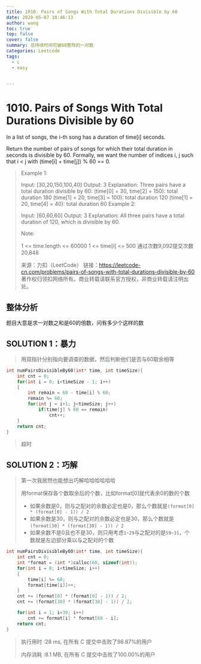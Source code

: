 ```yaml
---
title: 1010. Pairs of Songs With Total Durations Divisible by 60
date: 2020-05-07 10:46:13
author: wang
toc: true
top: false
cover: false
summary: 总持续时间可被60整除的一对数
categories: Leetcode
tags:
  - c
  - easy


---
```


# 1010. Pairs of Songs With Total Durations Divisible by 60

In a list of songs, the i-th song has a duration of time[i] seconds. 

Return the number of pairs of songs for which their total duration in seconds is divisible by 60.  Formally, we want the number of indices i, j such that i < j with (time[i] + time[j]) % 60 == 0.

 



> Example 1:
>
> Input: [30,20,150,100,40]
> Output: 3
> Explanation: Three pairs have a total duration divisible by 60:
> (time[0] = 30, time[2] = 150): total duration 180
> (time[1] = 20, time[3] = 100): total duration 120
> (time[1] = 20, time[4] = 40): total duration 60
> Example 2:
>
> Input: [60,60,60]
> Output: 3
> Explanation: All three pairs have a total duration of 120, which is divisible by 60.
>
>
> Note:
>
> 1 <= time.length <= 60000
> 1 <= time[i] <= 500
> 通过次数9,092提交次数20,848
>
> 来源：力扣（LeetCode）
> 链接：https://leetcode-cn.com/problems/pairs-of-songs-with-total-durations-divisible-by-60
> 著作权归领扣网络所有。商业转载请联系官方授权，非商业转载请注明出处。



## 整体分析

题目大意是求一对数之和是60的倍数，问有多少个这样的数

## SOLUTION 1：暴力

> 用双指针分别指向要调查的数据，然后判断他们是否与60取余相等

```c
int numPairsDivisibleBy60(int* time, int timeSize){
    int cnt = 0;
    for(int i = 0; i<timeSize - 1; i++)
    {
        int remain = 60 - time[i] % 60;
        remain %= 60;
        for(int j = i+1; j<timeSize; j++)
            if(time[j] % 60 == remain)
                cnt++;
    }
    return cnt;
}
```

> 超时

## SOLUTION 2：巧解

> 第一次我居然也能想出巧解哈哈哈哈哈哈
>
> 用format保存各个数取余后的个数，比如format[0]就代表余0的数的个数
>
> * 如果余数是0，则与之配对的余数必定也是0，那么个数就是`(format[0] * (format[0] - 1)) / 2`
> * 如果余数是30，则与之配对的余数必定也是30，那么个数就是`(format[30] * (format[30] - 1)) / 2`
> * 如果余数不是0且也不是30，则只用考虑`1~29`与之配对的是`59~31`，个数就是左边部分乘以与之配对的个数

```c
int numPairsDivisibleBy60(int* time, int timeSize){
    int cnt = 0;
    int *format = (int *)calloc(60, sizeof(int));
    for(int i = 0; i<timeSize; i++)
    {
        time[i] %= 60;
        format[time[i]]++;
    }
    cnt += (format[0] * (format[0] - 1)) / 2;
    cnt += (format[30] * (format[30] - 1)) / 2;

    for(int i = 1; i<30; i++)
        cnt += format[i] * format[60 - i];
    return cnt;
}
```

> 执行用时 :28 ms, 在所有 C 提交中击败了98.87%的用户
>
> 内存消耗 :8.1 MB, 在所有 C 提交中击败了100.00%的用户

